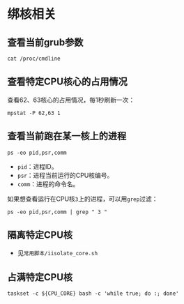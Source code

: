 # 绑核相关

## 查看当前grub参数

```shell
cat /proc/cmdline
```

## 查看特定CPU核心的占用情况

查看62、63核心的占用情况，每1秒刷新一次：

```shell
mpstat -P 62,63 1
```

## 查看当前跑在某一核上的进程

```shell
ps -eo pid,psr,comm
```

+ `pid`：进程ID。
+ `psr`：进程当前运行的CPU核编号。
+ `comm`：进程的命令名。

如果想查看运行在CPU核`3`上的进程，可以用`grep`过滤：

```shell
ps -eo pid,psr,comm | grep " 3 "
```

## 隔离特定CPU核

+ 见`常用脚本/iisolate_core.sh`

## 占满特定CPU核

```shell
taskset -c ${CPU_CORE} bash -c 'while true; do :; done'
```
